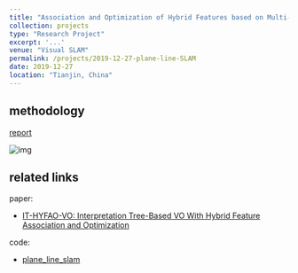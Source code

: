 ```yaml
---
title: "Association and Optimization of Hybrid Features based on Multi-Hypothesis Framework"
collection: projects
type: "Research Project"
excerpt: '...'
venue: "Visual SLAM"
permalink: /projects/2019-12-27-plane-line-SLAM
date: 2019-12-27
location: "Tianjin, China"
---
```


<!--基于多假设框架的混合特征关联与优化方法-->

## methodology

<a href="http://sunqinxuan.github.io/files/projects-2019-12-27-plane-line-slam-methodology.pdf">report</a>

![img](https://sunqinxuan.github.io/images/projects-2019-12-27-img1.png)


## related links

paper:
- [IT-HYFAO-VO: Interpretation Tree-Based VO With Hybrid Feature Association and Optimization](https://sunqinxuan.github.io/publication/TIM2021)

code:
- [plane_line_slam](https://github.com/sunqinxuan/plane_line_slam)